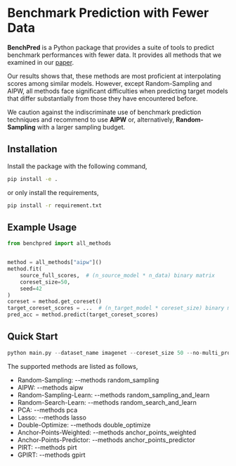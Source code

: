 # Benchmark Prediction with Fewer Data

**BenchPred** is a Python package that provides a suite of tools to predict benchmark performances with fewer data. It provides all methods that we examined in our [paper](https://arxiv.org/).

Our results shows that, these methods are most proficient at interpolating scores among similar models.  However, except Random-Sampling and AIPW, all methods face significant difficulties when predicting target models that differ substantially from those they have encountered before.

We caution against the indiscriminate use of benchmark prediction techniques and recommend to use **AIPW** or, alternatively, **Random-Sampling** with a larger sampling budget.

## Installation

Install the package with the following command,

```bash
pip install -e .
```

or only install the requirements,

```bash
pip install -r requirement.txt
```

## Example Usage

```python
from benchpred import all_methods


method = all_methods["aipw"]()
method.fit(
    source_full_scores,  # (n_source_model * n_data) binary matrix
    coreset_size=50,  
    seed=42
)
coreset = method.get_coreset()
target_coreset_scores = ...  # (n_target_model * coreset_size) binary matrix based on coreset
pred_acc = method.predict(target_coreset_scores)
```

## Quick Start

```python
python main.py --dataset_name imagenet --coreset_size 50 --no-multi_process --methods aipw --num_run 1 --seed_start 0 --no-use_git
```

The supported methods are listed as follows,

- Random-Sampling: --methods random_sampling
- AIPW: --methods aipw
- Random-Sampling-Learn: --methods random_sampling_and_learn
- Random-Search-Learn: --methods random_search_and_learn
- PCA: --methods pca
- Lasso: --methods lasso
- Double-Optimize: --methods double_optimize
- Anchor-Points-Weighted: --methods anchor_points_weighted
- Anchor-Points-Predictor: --methods anchor_points_predictor
- PIRT: --methods pirt
- GPIRT: --methods gpirt
